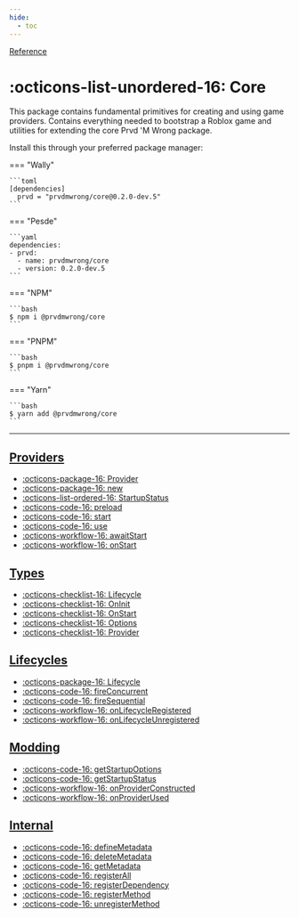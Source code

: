 ```yaml
---
hide:
  - toc
---
```


<div class="pmwdoc-reference-breadcrumbs">
<a href="../">Reference</a>
</div>

# :octicons-list-unordered-16: Core

This package contains fundamental primitives for creating and using game
providers. Contains everything needed to bootstrap a Roblox game and utilities
for extending the core Prvd 'M Wrong package.

Install this through your preferred package manager:

=== "Wally"

    ```toml
    [dependencies]
      prvd = "prvdmwrong/core@0.2.0-dev.5"
    ```

=== "Pesde"

    ```yaml
    dependencies:
    - prvd:
      - name: prvdmwrong/core
      - version: 0.2.0-dev.5
    ```

=== "NPM"

    ```bash
    $ npm i @prvdmwrong/core
    ```

=== "PNPM"

    ```bash
    $ pnpm i @prvdmwrong/core
    ```

=== "Yarn"

    ```bash
    $ yarn add @prvdmwrong/core
    ```

---

<section class="grid" markdown>

<section markdown>

## [Providers](providers/index.md)

- [:octicons-package-16: Provider](providers/provider.md)
- [:octicons-package-16: new](providers/new.md)
- [:octicons-list-ordered-16: StartupStatus](providers/startup-status.md)
- [:octicons-code-16: preload](providers/preload.md)
- [:octicons-code-16: start](providers/start.md)
- [:octicons-code-16: use](providers/use.md)
- [:octicons-workflow-16: awaitStart](providers/await-start.md)
- [:octicons-workflow-16: onStart](providers/on-start.md)

## [Types](types/index.md)

- [:octicons-checklist-16: Lifecycle](types/lifecycle.md)
- [:octicons-checklist-16: OnInit](types/on-init.md)
- [:octicons-checklist-16: OnStart](types/on-start.md)
- [:octicons-checklist-16: Options](types/options.md)
- [:octicons-checklist-16: Provider](types/provider.md)

</section>

<section markdown>

## [Lifecycles](lifecycles/index.md)

- [:octicons-package-16: Lifecycle](lifecycles/lifecycle.md)
- [:octicons-code-16: fireConcurrent](lifecycles/fire-concurrent.md)
- [:octicons-code-16: fireSequential](lifecycles/fire-sequential.md)
- [:octicons-workflow-16: onLifecycleRegistered](lifecycles/on-lifecycle-registered.md)
- [:octicons-workflow-16: onLifecycleUnregistered](lifecycles/on-lifecycle-unregistered.md)

## [Modding](modding/index.md)

- [:octicons-code-16: getStartupOptions](modding/get-startup-options.md)
- [:octicons-code-16: getStartupStatus](modding/get-startup-status.md)
- [:octicons-workflow-16: onProviderConstructed](modding/on-provider-constructed.md)
- [:octicons-workflow-16: onProviderUsed](modding/on-provider-used.md)

## [Internal](internal/index.md)

- [:octicons-code-16: defineMetadata](internal/define-metadata.md)
- [:octicons-code-16: deleteMetadata](internal/delete-metadata.md)
- [:octicons-code-16: getMetadata](internal/get-metadata.md)
- [:octicons-code-16: registerAll](internal/register-all.md)
- [:octicons-code-16: registerDependency](internal/register-dependency.md)
- [:octicons-code-16: registerMethod](internal/register-method.md)
- [:octicons-code-16: unregisterMethod](internal/unregister-method.md)

</section>

</section>
